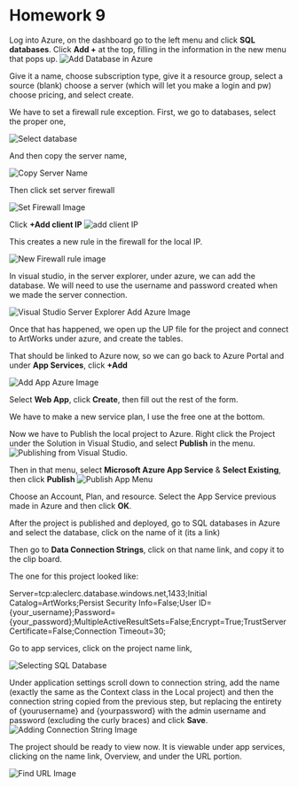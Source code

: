 # Homework 9
Log into Azure, on the dashboard go to the left menu and click **SQL databases**. Click **Add +** at the top, filling in the information in the new menu that pops up.
![Add Database in Azure](img/hw9makeazuredatabase.PNG)

Give it a name, choose subscription type, give it a resource group, select a source (blank) choose a server (which will let you make a login and pw) choose pricing, and select create.

We have to set a firewall rule exception. First, we go to databases, select the proper one,

![Select database](img/hw9select.PNG) 

And then copy the server name,  

![Copy Server Name](img/hw9copyservername.PNG)

Then click set server firewall

![Set Firewall Image](img/hw9setfirewall.PNG)

Click **+Add client IP**
![add client IP](img/hw9addclientip.PNG)

This creates a new rule in the firewall for the local IP.

![New Firewall rule image](img/hw9clientipadded.PNG)

In visual studio, in the server explorer, under azure, we can add the database. We will need to use the username and password created when we made the server connection. 

![Visual Studio Server Explorer Add Azure Image](img/hw9connectdb.PNG)

Once that has happened, we open up the UP file for the project and connect to ArtWorks under azure, and create the tables.

That should be linked to Azure now, so we can go back to Azure Portal and under **App Services**, click **+Add** 

![Add App Azure Image](img/hw9addapp.PNG)

Select **Web App**, click **Create**, then fill out the rest of the form.

We have to make a new service plan, I use the free one at the bottom.

Now we have to Publish the local project to Azure. Right click the Project under the Solution in Visual Studio, and select **Publish** in the menu.
![Publishing from Visual Studio](img/hw9publish.PNG).

Then in that menu, select **Microsoft Azure App Service** & **Select Existing**, then click **Publish**
![Publish App Menu](img/hw9publishapp.PNG)

Choose an Account, Plan, and resource. Select the App Service previous made in Azure and then click **OK**.

After the project is published and deployed, go to SQL databases in Azure and select the database, click on the name of it (its a link) 

Then go to **Data Connection Strings**, click on that name link, and copy it to the clip board.

The one for this project looked like:

Server=tcp:aleclerc.database.windows.net,1433;Initial Catalog=ArtWorks;Persist Security Info=False;User ID={your_username};Password={your_password};MultipleActiveResultSets=False;Encrypt=True;TrustServerCertificate=False;Connection Timeout=30;

Go to app services, click on the project name link, 

![Selecting SQL Database](img/hw9selectafterdeploy.PNG)

Under application settings scroll down to connection string, add the name (exactly the same as the Context class in the Local project) and then the connection string copied from the previous step, but replacing the entirety of {yourusername} and {yourpassword} with the admin username and password (excluding the curly braces) and click **Save**.
![Adding Connection String Image](img/hw9connectionstring.PNG)

The project should be ready to view now. It is viewable under app services, clicking on the name link, Overview, and under the URL portion.

![Find URL Image](img/hw9link.PNG)